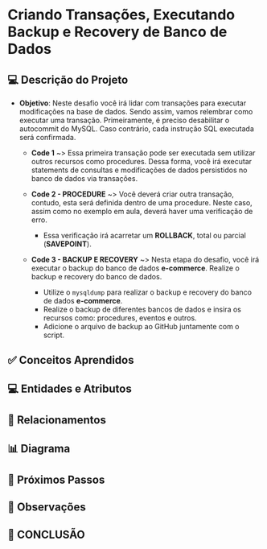 # Criando Transações, Executando Backup e Recovery de Banco de Dados

## 💻 Descrição do Projeto
- **Objetivo**: Neste desafio você irá lidar com transações para executar modificações na base de dados. Sendo assim, vamos relembrar como executar uma transação. Primeiramente, é preciso desabilitar o autocommit do MySQL. Caso contrário, cada instrução SQL executada será confirmada.
  - **Code 1** ~> Essa primeira transação pode ser executada sem utilizar outros recursos como procedures. Dessa forma, você irá executar statements de consultas e modificações de dados persistidos no banco de dados via transações.

  - **Code 2 - PROCEDURE** ~> Você deverá criar outra transação, contudo, esta será definida dentro de uma procedure. Neste caso, assim como no exemplo em aula, deverá haver uma verificação de erro.
    - Essa verificação irá acarretar um **ROLLBACK**, total ou parcial (**SAVEPOINT**).

  - **Code 3 - BACKUP E RECOVERY** ~> Nesta etapa do desafio, você irá executar o backup do banco de dados **e-commerce**. Realize o backup e recovery do banco de dados.
    - Utilize o `mysqldump` para realizar o backup e recovery do banco de dados **e-commerce**.
    - Realize o backup de diferentes bancos de dados e insira os recursos como: procedures, eventos e outros.
    - Adicione o arquivo de backup ao GitHub juntamente com o script.

## ✅ Conceitos Aprendidos


## 💻 Entidades e Atributos


## 🤝 Relacionamentos


## 📊 Diagrama


## 🦶 Próximos Passos


## 👀 Observações


## 🏁 CONCLUSÃO



